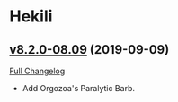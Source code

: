 # Hekili

## [v8.2.0-08.09](https://github.com/Hekili/hekili/tree/v8.2.0-08.09) (2019-09-09)
[Full Changelog](https://github.com/Hekili/hekili/compare/v8.2.0-08.08...v8.2.0-08.09)

- Add Orgozoa's Paralytic Barb.  

